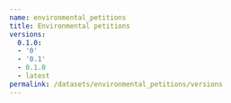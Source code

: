 ```yaml
---
name: environmental_petitions
title: Environmental petitions
versions:
  0.1.0:
  - '0'
  - '0.1'
  - 0.1.0
  - latest
permalink: /datasets/environmental_petitions/versions
---
```

